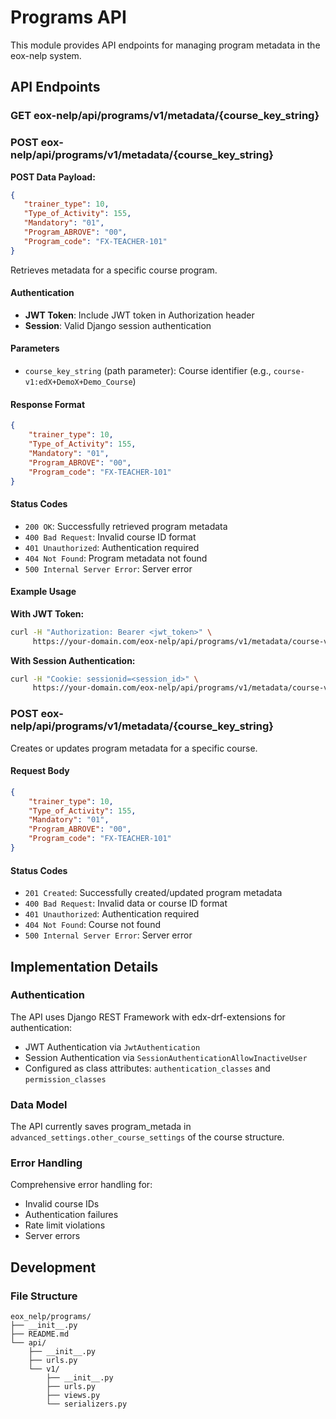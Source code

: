 # Programs API

This module provides API endpoints for managing program metadata in the eox-nelp system.

## API Endpoints

### GET eox-nelp/api/programs/v1/metadata/{course_key_string}
### POST eox-nelp/api/programs/v1/metadata/{course_key_string}
**POST Data Payload:**
 ```json
{
    "trainer_type": 10,
    "Type_of_Activity": 155,
    "Mandatory": "01",
    "Program_ABROVE": "00",
    "Program_code": "FX-TEACHER-101"
}
```

Retrieves metadata for a specific course program.

#### Authentication
- **JWT Token**: Include JWT token in Authorization header
- **Session**: Valid Django session authentication


#### Parameters
- `course_key_string` (path parameter): Course identifier (e.g., `course-v1:edX+DemoX+Demo_Course`)

#### Response Format
```json
{
    "trainer_type": 10,
    "Type_of_Activity": 155,
    "Mandatory": "01",
    "Program_ABROVE": "00",
    "Program_code": "FX-TEACHER-101"
}
```

#### Status Codes
- `200 OK`: Successfully retrieved program metadata
- `400 Bad Request`: Invalid course ID format
- `401 Unauthorized`: Authentication required
- `404 Not Found`: Program metadata not found
- `500 Internal Server Error`: Server error

#### Example Usage

**With JWT Token:**
```bash
curl -H "Authorization: Bearer <jwt_token>" \
     https://your-domain.com/eox-nelp/api/programs/v1/metadata/course-v1:edX+DemoX+Demo_Course
```

**With Session Authentication:**
```bash
curl -H "Cookie: sessionid=<session_id>" \
     https://your-domain.com/eox-nelp/api/programs/v1/metadata/course-v1:edX+DemoX+Demo_Course
```

### POST eox-nelp/api/programs/v1/metadata/{course_key_string}

Creates or updates program metadata for a specific course.

#### Request Body
```json
{
    "trainer_type": 10,
    "Type_of_Activity": 155,
    "Mandatory": "01",
    "Program_ABROVE": "00",
    "Program_code": "FX-TEACHER-101"
}
```

#### Status Codes
- `201 Created`: Successfully created/updated program metadata
- `400 Bad Request`: Invalid data or course ID format
- `401 Unauthorized`: Authentication required
- `404 Not Found`: Course not found
- `500 Internal Server Error`: Server error

## Implementation Details

### Authentication
The API uses Django REST Framework with edx-drf-extensions for authentication:
- JWT Authentication via `JwtAuthentication`
- Session Authentication via `SessionAuthenticationAllowInactiveUser`
- Configured as class attributes: `authentication_classes` and `permission_classes`


### Data Model
The API currently saves program_metada in `advanced_settings.other_course_settings` of the course structure.

### Error Handling
Comprehensive error handling for:
- Invalid course IDs
- Authentication failures
- Rate limit violations
- Server errors

## Development

### File Structure
```
eox_nelp/programs/
├── __init__.py
├── README.md
└── api/
    ├── __init__.py
    ├── urls.py
    └── v1/
        ├── __init__.py
        ├── urls.py
        ├── views.py
        └── serializers.py
```
